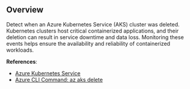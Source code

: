 ## Overview

Detect when an Azure Kubernetes Service (AKS) cluster was deleted. Kubernetes clusters host critical containerized applications, and their deletion can result in service downtime and data loss. Monitoring these events helps ensure the availability and reliability of containerized workloads.

**References**:
- [Azure Kubernetes Service](https://learn.microsoft.com/en-us/azure/aks/)
- [Azure CLI Command: az aks delete](https://learn.microsoft.com/en-us/cli/azure/aks?view=azure-cli-latest#az-aks-delete)
